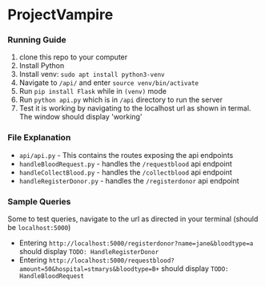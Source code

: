 # ProjectVampire

### Running Guide
1. clone this repo to your computer
1. Install Python
2. Install venv: `sudo apt install python3-venv`
3. Navigate to `/api/` and enter `source venv/bin/activate`
4. Run `pip install Flask` while in `(venv)` mode
5. Run `python api.py` which is in `/api` directory to run the server
6. Test it is working by navigating to the localhost url as shown in termal. The window should display 'working'

### File Explanation
- `api/api.py` - This contains the routes exposing the api endpoints
- `handleBloodRequest.py` - handles the `/requestblood` api endpoint
- `handleCollectBlood.py` - handles the `/collectblood` api endpoint
- `handleRegisterDonor.py` - handles the `/registerdonor` api endpoint


### Sample Queries
Some to test queries, navigate to the url as directed in your terminal (should be `localhost:5000`)

- Entering `http://localhost:5000/registerdonor?name=jane&bloodtype=a` should display `TODO: HandleRegisterDonor`
- Entering `http://localhost:5000/requestblood?amount=50&hospital=stmarys&bloodtype=B+` should display `TODO: HandleBloodRequest`


